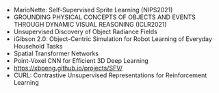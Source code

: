 

- MarioNette: Self-Supervised Sprite Learning (NIPS2021)
- GROUNDING PHYSICAL CONCEPTS OF OBJECTS AND EVENTS THROUGH DYNAMIC VISUAL REASONING (ICLR2021)
- Unsupervised Discovery of Object Radiance Fields
- iGibson 2.0: Object-Centric Simulation for Robot Learning of Everyday Household Tasks
- Spatial Transformer Networks
- Point-Voxel CNN for Efficient 3D Deep Learning
- https://xbpeng.github.io/projects/SFV/
- CURL: Contrastive Unsupervised Representations for Reinforcement Learning
